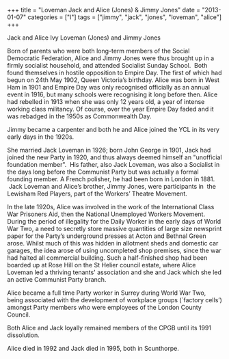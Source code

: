 +++
title = "Loveman Jack and Alice (Jones) & Jimmy Jones"
date = "2013-01-07"
categories = ["l"]
tags = ["jimmy", "jack", "jones", "loveman", "alice"]
+++

Jack and Alice Ivy Loveman (Jones) and Jimmy Jones

Born of parents who were both long-term members of the Social Democratic Federation, Alice and Jimmy Jones were thus brought up in a firmly socialist household, and attended Socialist Sunday School.  Both found themselves in hostile opposition to Empire Day. The first of which had begun on 24th May 1902, Queen Victoria’s birthday. Alice was born in West Ham in 1901 and Empire Day was only recognised officially as an annual event in 1916, but many schools were recognising it long before then. Alice had rebelled in 1913 when she was only 12 years old, a year of intense working class militancy. Of course, over the year Empire Day faded and it was rebadged in the 1950s as Commonwealth Day.

Jimmy became a carpenter and both he and Alice joined the YCL in its very early days in the 1920s.

She married Jack Loveman in 1926; born John George in 1901, Jack had joined the new Party in 1920, and thus always deemed himself an "unofficial foundation member".  His father, also Jack Loveman, was also a Socialist in the days long before the Communist Party but was actually a formal founding member. A French polisher, he had been born in London in 1881.  Jack Loveman and Alice’s brother, Jimmy Jones, were participants in  the Lewisham Red Players, part of the Workers’ Theatre Movement.

In the late 1920s, Alice was involved in the work of the International Class War Prisoners Aid, then the National Unemployed Workers Movement. During the period of illegality for the Daily Worker in the early days of World War Two, a need to secretly store massive quantities of large size newsprint paper for the Party’s underground presses at Acton and Bethnal Green arose. Whilst much of this was hidden in allotment sheds and domestic car garages, the idea arose of using uncompleted shop premises, since the war had halted all commercial building. Such a half-finished shop had been boarded up at Rose Hill on the St Helier council estate, where Alice Loveman led a thriving tenants' association and she and Jack which she led an active Communist Party branch.

Alice became a full time Party worker in Surrey during World War Two, being associated with the development of workplace groups (\`factory cells’) amongst Party members who were employees of the London County Council.

Both Alice and Jack loyally remained members of the CPGB until its 1991 dissolution.

Alice died in 1992 and Jack died in 1995, both in Scunthorpe.

